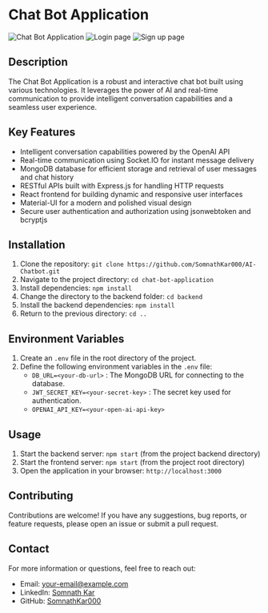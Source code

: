 # Chat Bot Application

![Chat Bot Application](https://github-production-user-asset-6210df.s3.amazonaws.com/108184610/244596256-54df3c50-52eb-4287-b418-5b41d88a8535.png)
![Login page](https://github-production-user-asset-6210df.s3.amazonaws.com/108184610/244596552-3a34813b-3653-4b69-902c-1b3fdcc626b2.png)
![Sign up page](https://github-production-user-asset-6210df.s3.amazonaws.com/108184610/244596626-1668eb17-0f8d-43a7-b5d6-31529f606a91.png)

## Description

The Chat Bot Application is a robust and interactive chat bot built using various technologies. It leverages the power of AI and real-time communication to provide intelligent conversation capabilities and a seamless user experience.

## Key Features

- Intelligent conversation capabilities powered by the OpenAI API
- Real-time communication using Socket.IO for instant message delivery
- MongoDB database for efficient storage and retrieval of user messages and chat history
- RESTful APIs built with Express.js for handling HTTP requests
- React frontend for building dynamic and responsive user interfaces
- Material-UI for a modern and polished visual design
- Secure user authentication and authorization using jsonwebtoken and bcryptjs

## Installation

1. Clone the repository: `git clone https://github.com/SomnathKar000/AI-Chatbot.git`
2. Navigate to the project directory: `cd chat-bot-application`
3. Install dependencies: `npm install`
4. Change the directory to the backend folder: `cd backend`
5. Install the backend dependencies: `npm install`
6. Return to the previous directory: `cd ..`

## Environment Variables

1. Create an `.env` file in the root directory of the project.
2. Define the following environment variables in the `.env` file:
   - `DB_URL=<your-db-url>` : The MongoDB URL for connecting to the database.
   - `JWT_SECRET_KEY=<your-secret-key>` : The secret key used for authentication.
   - `OPENAI_API_KEY=<your-open-ai-api-key>`

## Usage

1. Start the backend server: `npm start` (from the project backend directory)
2. Start the frontend server: `npm start` (from the project root directory)
3. Open the application in your browser: `http://localhost:3000`

## Contributing

Contributions are welcome! If you have any suggestions, bug reports, or feature requests, please open an issue or submit a pull request.

## Contact

For more information or questions, feel free to reach out:

- Email: your-email@example.com
- LinkedIn: [Somnath Kar](https://www.linkedin.com/in/somnath-kar-aa73aa1a3)
- GitHub: [SomnathKar000](https://github.com/SomnathKar000)
